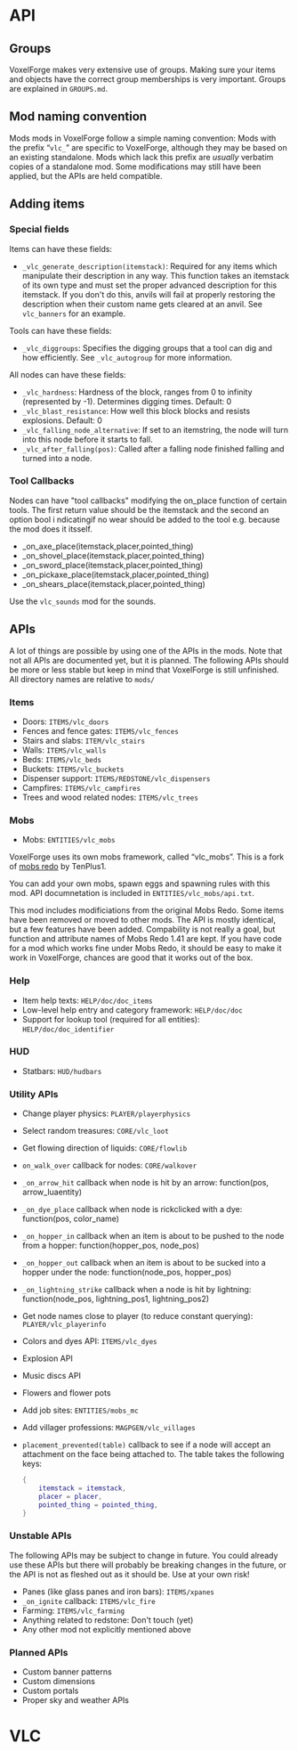 # API
## Groups
VoxelForge makes very extensive use of groups. Making sure your items and
objects have the correct group memberships is very important. Groups are
explained in `GROUPS.md`.

## Mod naming convention
Mods mods in VoxelForge follow a simple naming convention: Mods with the prefix
“`vlc_`” are specific to VoxelForge, although they may be based on an existing
standalone. Mods which lack this prefix are *usually* verbatim copies of a
standalone mod. Some modifications may still have been applied, but the APIs are
held compatible.

## Adding items
### Special fields
Items can have these fields:

* `_vlc_generate_description(itemstack)`: Required for any items which
  manipulate their description in any way. This function takes an itemstack of
  its own type and must set the proper advanced description for this itemstack.
  If you don't do this, anvils will fail at properly restoring the description
  when their custom name gets cleared at an anvil. See `vlc_banners` for an
  example.

Tools can have these fields:

* `_vlc_diggroups`: Specifies the digging groups that a tool can dig and how
  efficiently. See `_vlc_autogroup` for more information.

All nodes can have these fields:

* `_vlc_hardness`: Hardness of the block, ranges from 0 to infinity (represented
  by -1). Determines digging times. Default: 0
* `_vlc_blast_resistance`: How well this block blocks and resists explosions.
  Default: 0
* `_vlc_falling_node_alternative`: If set to an itemstring, the node will turn
  into this node before it starts to fall.
* `_vlc_after_falling(pos)`: Called after a falling node finished falling and
  turned into a node.

### Tool Callbacks
Nodes can have "tool callbacks" modifying the on_place function of certain tools.
The first return value should be the itemstack and the second an option bool
i ndicatingif no wear should be added to the tool e.g. because the mod does it
itsself.

* _on_axe_place(itemstack,placer,pointed_thing)
* _on_shovel_place(itemstack,placer,pointed_thing)
* _on_sword_place(itemstack,placer,pointed_thing)
* _on_pickaxe_place(itemstack,placer,pointed_thing)
* _on_shears_place(itemstack,placer,pointed_thing)

Use the `vlc_sounds` mod for the sounds.

## APIs
A lot of things are possible by using one of the APIs in the mods. Note that not
all APIs are documented yet, but it is planned. The following APIs should be
more or less stable but keep in mind that VoxelForge is still unfinished. All
directory names are relative to `mods/`

### Items
* Doors: `ITEMS/vlc_doors`
* Fences and fence gates: `ITEMS/vlc_fences`
* Stairs and slabs: `ITEM/vlc_stairs`
* Walls: `ITEMS/vlc_walls`
* Beds: `ITEMS/vlc_beds`
* Buckets: `ITEMS/vlc_buckets`
* Dispenser support: `ITEMS/REDSTONE/vlc_dispensers`
* Campfires: `ITEMS/vlc_campfires`
* Trees and wood related nodes: `ITEMS/vlc_trees`

### Mobs
* Mobs: `ENTITIES/vlc_mobs`

VoxelForge uses its own mobs framework, called “vlc_mobs”.
This is a fork of [mobs redo](https://codeberg.org/tenplus1/mobs_redo) by TenPlus1.

You can add your own mobs, spawn eggs and spawning rules with this mod. API
documnetation is included in `ENTITIES/vlc_mobs/api.txt`.

This mod includes modificiations from the original Mobs Redo. Some items have
been removed or moved to other mods. The API is mostly identical, but a few
features have been added. Compability is not really a goal, but function and
attribute names of Mobs Redo 1.41 are kept. If you have code for a mod which
works fine under Mobs Redo, it should be easy to make it work in VoxelForge,
chances are good that it works out of the box.

### Help
* Item help texts: `HELP/doc/doc_items`
* Low-level help entry and category framework: `HELP/doc/doc`
* Support for lookup tool (required for all entities): `HELP/doc/doc_identifier`

### HUD
* Statbars: `HUD/hudbars`

### Utility APIs
* Change player physics: `PLAYER/playerphysics`
* Select random treasures: `CORE/vlc_loot`
* Get flowing direction of liquids: `CORE/flowlib`
* `on_walk_over` callback for nodes: `CORE/walkover`
* `_on_arrow_hit` callback when node is hit by an arrow: function(pos, arrow_luaentity)
* `_on_dye_place` callback when node is rickclicked with a dye: function(pos, color_name)
* `_on_hopper_in` callback when an item is about to be pushed to the node from a hopper: function(hopper_pos, node_pos)
* `_on_hopper_out` callback when an item is about to be sucked into a hopper under the node: function(node_pos, hopper_pos)
* `_on_lightning_strike` callback when a node is hit by lightning: function(node_pos, lightning_pos1, lightning_pos2)
* Get node names close to player (to reduce constant querying):
  `PLAYER/vlc_playerinfo`
* Colors and dyes API: `ITEMS/vlc_dyes`
* Explosion API
* Music discs API
* Flowers and flower pots
* Add job sites: `ENTITIES/mobs_mc`
* Add villager professions: `MAGPGEN/vlc_villages`
* `placement_prevented(table)` callback to see if a node will accept an attachment on the face being attached to. The table takes the following keys:

	```lua
	{
		itemstack = itemstack,
		placer = placer,
		pointed_thing = pointed_thing,
	}
	```

### Unstable APIs
The following APIs may be subject to change in future. You could already use
these APIs but there will probably be breaking changes in the future, or the API
is not as fleshed out as it should be. Use at your own risk!

* Panes (like glass panes and iron bars): `ITEMS/xpanes`
* `_on_ignite` callback: `ITEMS/vlc_fire`
* Farming: `ITEMS/vlc_farming`
* Anything related to redstone: Don't touch (yet)
* Any other mod not explicitly mentioned above

### Planned APIs
* Custom banner patterns
* Custom dimensions
* Custom portals
* Proper sky and weather APIs
# VLC
